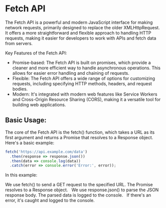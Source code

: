 # Fetch API

The Fetch API is a powerful and modern JavaScript interface for making network requests, primarily designed to replace the older XMLHttpRequest. It offers a more straightforward and flexible approach to handling HTTP requests, making it easier for developers to work with APIs and fetch data from servers.   

Key Features of the Fetch API:

- Promise-based: The Fetch API is built on promises, which provide a cleaner and more efficient way to handle asynchronous operations. This allows for easier error handling and chaining of requests.   
- Flexible: The Fetch API offers a wide range of options for customizing requests, including specifying HTTP methods, headers, and request bodies.   
- Modern: It's integrated with modern web features like Service Workers and Cross-Origin Resource Sharing (CORS), making it a versatile tool for building web applications.

## Basic Usage:

The core of the Fetch API is the fetch() function, which takes a URL as its first argument and returns a Promise that resolves to a Response object. Here's a basic example:

```javascript
fetch('https://api.example.com/data')
  .then(response => response.json())
  .then(data => console.log(data))
  .catch(error => console.error('Error:', error));
```

In this example:

We use fetch() to send a GET request to the specified URL.
The Promise resolves to a Response object.   
We use response.json() to parse the JSON response body.
The parsed data is logged to the console.   
If there's an error, it's caught and logged to the console.   
